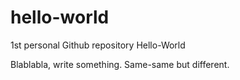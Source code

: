 # hello-world
1st personal Github repository Hello-World

Blablabla, write something.  Same-same but different.

